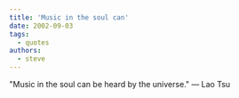 ```yaml
---
title: 'Music in the soul can'
date: 2002-09-03
tags:
  - quotes
authors:
  - steve
---
```


"Music in the soul can be heard by the universe."
— Lao Tsu
